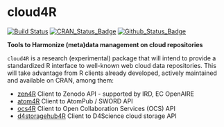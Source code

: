 # cloud4R

[![Build Status](https://github.com/eblondel/cloud4R/actions/workflows/r-cmd-check.yml/badge.svg?branch=main)](https://github.com/eblondel/cloud4R/actions/workflows/r-cmd-check.yml)
[![CRAN_Status_Badge](http://www.r-pkg.org/badges/version/cloud4R)](https://cran.r-project.org/package=cloud4R)
[![Github_Status_Badge](https://img.shields.io/badge/Github-0.1-blue.svg)](https://github.com/eblondel/cloud4R)

**Tools to Harmonize (meta)data management on cloud repositories**

`cloud4R` is a research (experimental) package that will intend to provide a standardized R interface to well-known web cloud data repositories. This will take advantage from R clients already developed, actively maintained and available on CRAN, among them:
* [zen4R](https://github.com/eblondel/zen4R) Client to Zenodo API - supported by IRD, EC OpenAIRE
* [atom4R](https://github.com/eblondel/atom4R) Client to AtomPub / SWORD API
* [ocs4R](https://github.com/eblondel/ocs4R) Client to Open Collaboration Services (OCS) API
* [d4storagehub4R](https://github.com/eblondel/d4storagehub4R) Client to D4Science cloud storage API
